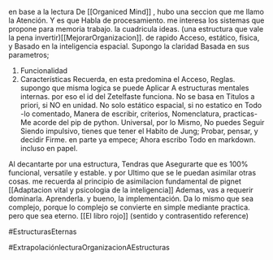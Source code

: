 en base a la lectura De [[Organiced Mind]] , hubo una seccion que me llamo la Atención.
Y es que Habla de procesamiento. me interesa los sistemas
que propone para memoria trabajo. la cuadricula ideas.
(una estructura que vale la pena invertir)[[MejorarOrganizacion]]. de rapido Acceso, estático, fisica, y Basado en la inteligencia espacial.
Supongo la claridad Basada en sus parametros;
1) Funcionalidad
2) Características
Recuerda, en
esta predomina el Acceso, Reglas. supongo que misma logica se puede Aplicar A estructuras mentales internas. por eso el
id del Zetelfaste funciona. No se basa en Titulos a priori, si NO en unidad. No solo estático espacial, si no estatico en Todo
-lo comentado, Manera de escribir, criterios, Nomenclatura, practicas-
Me acorde del pip de python. Universal, por lo Mismo, No puedes
Seguir Siendo impulsivo, tienes que tener el Habito de
Jung; Probar, pensar, y decidir Firme.
en parte ya empece; Ahora escribo Todo en markdown.
incluso en papel.

Al decantarte por una estructura, Tendras que
Asegurarte que es 100% funcional, versatile y estable. y por Ultimo que se le puedan asimilar otras cosas. me recuerda al principio de asimilacion fundamental de pignet  [[Adaptacion vital y psicologia de la inteligencia]]
Ademas, vas a requerir dominarla. Aprenderla. y bueno, la implementación.
Da lo mismo que sea complejo, porque lo complejo se
convierte en simple mediante practica. pero que sea eterno.
[[El libro rojo]] (sentido y contrasentido reference)

#EstructurasEternas

#ExtrapolaciónlecturaOrganizacionAEstructuras